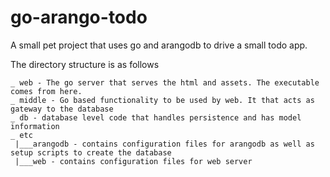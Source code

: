 # go-arango-todo
A small pet project that uses go and arangodb to drive a small todo app.

The directory structure is as follows

    _ web - The go server that serves the html and assets. The executable comes from here.
    _ middle - Go based functionality to be used by web. It that acts as gateway to the database
    _ db - database level code that handles persistence and has model information
    _ etc
     |___arangodb - contains configuration files for arangodb as well as setup scripts to create the database
     |___web - contains configuration files for web server
